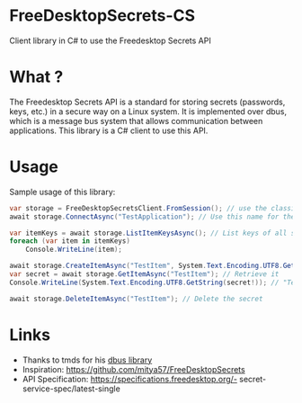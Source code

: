 
# FreeDesktopSecrets-CS

Client library in C# to use the Freedesktop Secrets API

# What ?
The Freedesktop Secrets API is a standard for storing secrets (passwords, keys, etc.) in a secure way on a Linux system. It is implemented over dbus, which is a message bus system that allows communication between applications.
This library is a C# client to use this API.

# Usage

Sample usage of this library:
```csharp
var storage = FreeDesktopSecretsClient.FromSession(); // use the classic dbus session bus
await storage.ConnectAsync("TestApplication"); // Use this name for the API "folder" that will hold secrets

var itemKeys = await storage.ListItemKeysAsync(); // List keys of all secrets stored
foreach (var item in itemKeys)
    Console.WriteLine(item);

await storage.CreateItemAsync("TestItem", System.Text.Encoding.UTF8.GetBytes("TestString"), true); // Store a secret
var secret = await storage.GetItemAsync("TestItem"); // Retrieve it
Console.WriteLine(System.Text.Encoding.UTF8.GetString(secret!)); // "TestString"

await storage.DeleteItemAsync("TestItem"); // Delete the secret
```

# Links
- Thanks to tmds for his [dbus library](https://github.com/tmds/Tmds.DBus)
- Inspiration: https://github.com/mitya57/FreeDesktopSecrets
- API Specification: https://specifications.freedesktop.org/- secret-service-spec/latest-single
